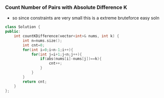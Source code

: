 ### Count Number of Pairs with Absolute Difference K
- so since constraints are very small this is a extreme bruteforce easy soln
```cpp
class Solution {
public:
    int countKDifference(vector<int>& nums, int k) {
        int n=nums.size();
        int cnt=0;
        for(int i=0;i<n-1;i++){
            for(int j=i+1;j<n;j++){
                if(abs(nums[i]-nums[j])==k){
                    cnt++;
                }
            }
        }
        return cnt;
    }
};
```